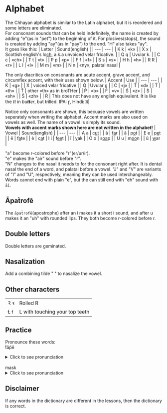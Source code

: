 # Alphabet
The Chhayan alphabet is similar to the Latin alphabet, but it is reordered and some letters are eliminated.  
For consonant sounds that can be held indefinitely, the name is created by adding "e"(as in "pet") to the beginning of it. For plosives(stops), the sound is created by adding "ay"(as in "pay") to the end. "H" also takes "ay".  
It goes like this:
| Letter | Sound(english) |
| --- | --- |
| K k | «k» |
| X x | Scottish english's lo<ins>ch</ins>, a.k.a unvoiced velar fricative. |
| Q q | Uvular k. |
| C c | «ch» |
| T t | «t» |
| P p | «p» |
| F f | «f» |
| S s | «s» |
| H h | «h» |
| R R | «r» |
| L l | «l» |
| M m | «m» |
| N n | «ny», palatal nasal |

The only diacritics on consonants are acute accent, grave accent, and circumflex accent, with their uses shown below.
| Accent | Use |
| --- | --- |
| Ḱ | «g» |
| X́ | voiced velar fricative |
| Q́ | Uvular g |
| Ć | «j» |
| T́ | «d» |
| T̀ | «th» |
| T̂ | other «th» as in broTHer |
| Ṕ | «b» |
| F́ | «v» |
| Ś | «z» |
| S̀ | «sh» |
| Ŝ | «zh» |
| R̀ | This does not have any english equivalent. It is like the _tt_ in _bu**tt**er_, but trilled. IPA: ɽ, Hindi: ड़|

Notice only consonants are shown, this becuase vowels are written seperately when writing the alphabet. Accent marks are also used on vowels as well. The name of a vowel is simply its sound.   
**Vowels with accent marks shown here are not written in the alphabet!**
| Vowel | Sound(english) |
| --- | --- |
| A a | c<ins>u</ins>t |
| ā | f<ins>a</ins>r |
| ă | p<ins>o</ins>t |
| E e | p<ins>e</ins>t |
| ē | f<ins>a</ins>te |
| è | c<ins>a</ins>t
| I i | f<ins>ee</ins>t |
| ĭ | <ins>y</ins>ak |
| O o | s<ins>oa</ins>p |
| U u | m<ins>oo</ins>n |
| ŭ | <ins>w</ins>ar |

"a" become r-colored before "r"(er/ur/ir).  
"e" makes the "air" sound before "r".  
"N" changes to the nasal it needs to for the consonant right after. It is dental nasal the end of a word, and palatal before a vowel.
"J" and "V" are variants of "I" and "U", respectively, meaning they can be used interchangeably.  
Words cannot end with plain "e", but the can still end with "eh" sound with `āĭ`.

## Āpat̀rofē
The `āpat̀rofē`(apostrophe) after an i makes it a short i sound, and after u makes it an "uh" with rounded lips. They both become r-colored before r.

## Double letters
Double letters are geminated.

## Nasalization
Add a combining tilde " ̃" to nasalize the vowel.

## Other characters
| | |
| --- | --- |
| Ꝛ ꝛ | Rolled R |
| Ɫ ɫ | L with touching your top teeth |

## Practice
Pronounce these words:  
t̂āṕē <details><summary>Click to see pronunciation</summary>«dh-aa-b-ay»</details>  
mask <details><summary>Click to see pronunciation</summary>«m-uh-s-k»</details>

## Disclaimer
If any words in the dictionary are different in the lessons, then the dictionary is correct.
